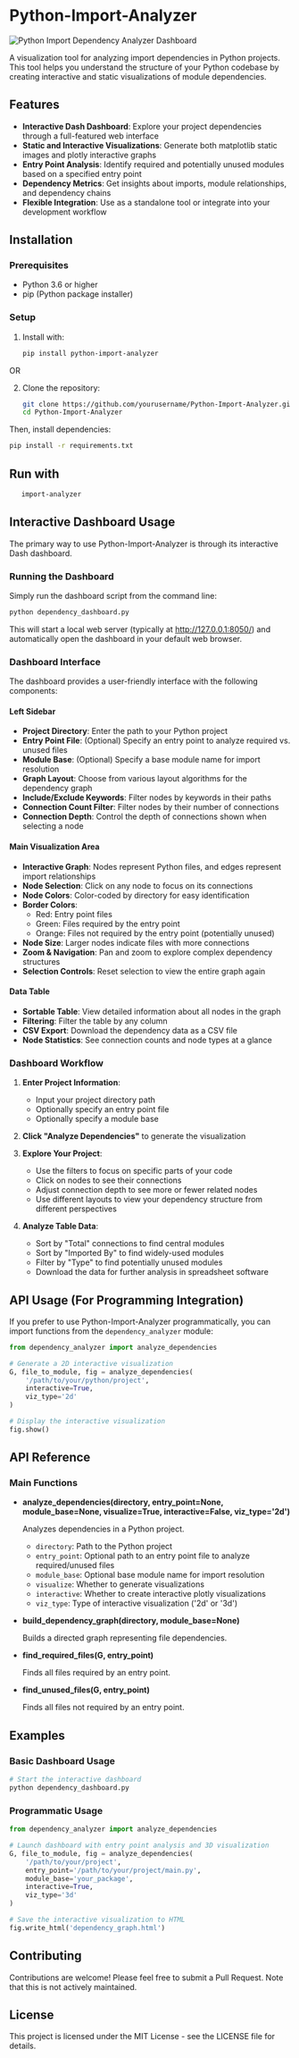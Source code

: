 # Python-Import-Analyzer

![Python Import Dependency Analyzer Dashboard](./assets/dashboard.png)

A visualization tool for analyzing import dependencies in Python projects. This tool helps you understand the structure of your Python codebase by creating interactive and static visualizations of module dependencies.

## Features

- **Interactive Dash Dashboard**: Explore your project dependencies through a full-featured web interface
- **Static and Interactive Visualizations**: Generate both matplotlib static images and plotly interactive graphs
- **Entry Point Analysis**: Identify required and potentially unused modules based on a specified entry point
- **Dependency Metrics**: Get insights about imports, module relationships, and dependency chains
- **Flexible Integration**: Use as a standalone tool or integrate into your development workflow

## Installation

### Prerequisites

- Python 3.6 or higher
- pip (Python package installer)

### Setup

1. Install with:
   ```bash
   pip install python-import-analyzer
   ```

OR

2. Clone the repository:
   ```bash
   git clone https://github.com/yourusername/Python-Import-Analyzer.git
   cd Python-Import-Analyzer
   ```

 Then, install dependencies:
   ```bash
   pip install -r requirements.txt
   ```

## Run with
```bash
   import-analyzer
```

## Interactive Dashboard Usage

The primary way to use Python-Import-Analyzer is through its interactive Dash dashboard.

### Running the Dashboard

Simply run the dashboard script from the command line:

```bash
python dependency_dashboard.py
```

This will start a local web server (typically at http://127.0.0.1:8050/) and automatically open the dashboard in your default web browser.

### Dashboard Interface

The dashboard provides a user-friendly interface with the following components:

#### Left Sidebar

- **Project Directory**: Enter the path to your Python project
- **Entry Point File**: (Optional) Specify an entry point to analyze required vs. unused files
- **Module Base**: (Optional) Specify a base module name for import resolution
- **Graph Layout**: Choose from various layout algorithms for the dependency graph
- **Include/Exclude Keywords**: Filter nodes by keywords in their paths
- **Connection Count Filter**: Filter nodes by their number of connections
- **Connection Depth**: Control the depth of connections shown when selecting a node

#### Main Visualization Area

- **Interactive Graph**: Nodes represent Python files, and edges represent import relationships
- **Node Selection**: Click on any node to focus on its connections
- **Node Colors**: Color-coded by directory for easy identification
- **Border Colors**: 
  - Red: Entry point files
  - Green: Files required by the entry point
  - Orange: Files not required by the entry point (potentially unused)
- **Node Size**: Larger nodes indicate files with more connections
- **Zoom & Navigation**: Pan and zoom to explore complex dependency structures
- **Selection Controls**: Reset selection to view the entire graph again

#### Data Table

- **Sortable Table**: View detailed information about all nodes in the graph
- **Filtering**: Filter the table by any column
- **CSV Export**: Download the dependency data as a CSV file
- **Node Statistics**: See connection counts and node types at a glance

### Dashboard Workflow

1. **Enter Project Information**:
   - Input your project directory path
   - Optionally specify an entry point file 
   - Optionally specify a module base

2. **Click "Analyze Dependencies"** to generate the visualization

3. **Explore Your Project**:
   - Use the filters to focus on specific parts of your code
   - Click on nodes to see their connections
   - Adjust connection depth to see more or fewer related nodes
   - Use different layouts to view your dependency structure from different perspectives

4. **Analyze Table Data**:
   - Sort by "Total" connections to find central modules
   - Sort by "Imported By" to find widely-used modules
   - Filter by "Type" to find potentially unused modules
   - Download the data for further analysis in spreadsheet software

## API Usage (For Programming Integration)

If you prefer to use Python-Import-Analyzer programmatically, you can import functions from the `dependency_analyzer` module:

```python
from dependency_analyzer import analyze_dependencies

# Generate a 2D interactive visualization
G, file_to_module, fig = analyze_dependencies(
    '/path/to/your/python/project',
    interactive=True,
    viz_type='2d'
)

# Display the interactive visualization
fig.show()
```

## API Reference

### Main Functions

- **analyze_dependencies(directory, entry_point=None, module_base=None, visualize=True, interactive=False, viz_type='2d')**
  
  Analyzes dependencies in a Python project.

  - `directory`: Path to the Python project
  - `entry_point`: Optional path to an entry point file to analyze required/unused files
  - `module_base`: Optional base module name for import resolution
  - `visualize`: Whether to generate visualizations
  - `interactive`: Whether to create interactive plotly visualizations
  - `viz_type`: Type of interactive visualization ('2d' or '3d')

- **build_dependency_graph(directory, module_base=None)**
  
  Builds a directed graph representing file dependencies.

- **find_required_files(G, entry_point)**
  
  Finds all files required by an entry point.

- **find_unused_files(G, entry_point)**
  
  Finds all files not required by an entry point.

## Examples

### Basic Dashboard Usage

```bash
# Start the interactive dashboard
python dependency_dashboard.py
```

### Programmatic Usage

```python
from dependency_analyzer import analyze_dependencies

# Launch dashboard with entry point analysis and 3D visualization
G, file_to_module, fig = analyze_dependencies(
    '/path/to/your/project',
    entry_point='/path/to/your/project/main.py',
    module_base='your_package',
    interactive=True,
    viz_type='3d'
)

# Save the interactive visualization to HTML
fig.write_html('dependency_graph.html')
```

## Contributing

Contributions are welcome! Please feel free to submit a Pull Request. Note that this is not actively maintained.

## License

This project is licensed under the MIT License - see the LICENSE file for details.